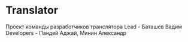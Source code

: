 # Translator
Проект команды разработчиков транслятора
Lead - Баташев Вадим
Developers - Пандей Аджай, Минин Александр

